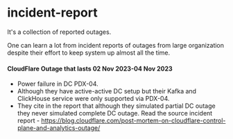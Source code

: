 # incident-report
It's a collection of reported outages.

One can learn a lot from incident reports of outages from large organization despite their effort to keep system up almost all the time. 

#### CloudFlare Outage that lasts 02 Nov 2023-04 Nov 2023
* Power failure in DC PDX-04.
* Although they have active-active DC setup but their Kafka and ClickHouse service were only supported via PDX-04. 
* They cite in the report that although they simulated partial DC outage they never simulated complete DC outage.
Read the source incident report - https://blog.cloudflare.com/post-mortem-on-cloudflare-control-plane-and-analytics-outage/

